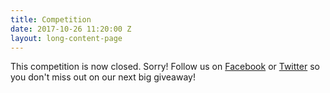 ```yaml
---
title: Competition
date: 2017-10-26 11:20:00 Z
layout: long-content-page
---
```


This competition is now closed. Sorry! Follow us on <a href="https://www.facebook.com/axonista/" target="_blank">Facebook</a> or <a href="https://twitter.com/axonista" target="_blank">Twitter</a> so you don't miss out on our next big giveaway! 